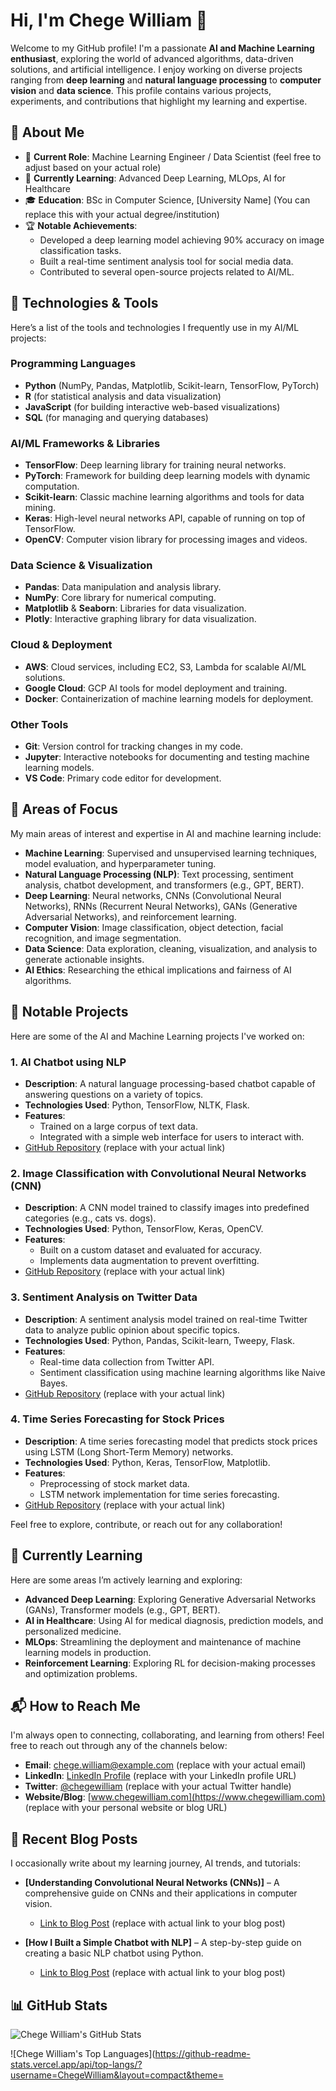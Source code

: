 # Hi, I'm Chege William 👋

Welcome to my GitHub profile! I'm a passionate **AI and Machine Learning enthusiast**, exploring the world of advanced algorithms, data-driven solutions, and artificial intelligence. I enjoy working on diverse projects ranging from **deep learning** and **natural language processing** to **computer vision** and **data science**. This profile contains various projects, experiments, and contributions that highlight my learning and expertise.

## 🚀 About Me

- 💼 **Current Role**: Machine Learning Engineer / Data Scientist (feel free to adjust based on your actual role)
- 🌱 **Currently Learning**: Advanced Deep Learning, MLOps, AI for Healthcare
- 🎓 **Education**: BSc in Computer Science, [University Name] (You can replace this with your actual degree/institution)
- 🏆 **Notable Achievements**:
  - Developed a deep learning model achieving 90% accuracy on image classification tasks.
  - Built a real-time sentiment analysis tool for social media data.
  - Contributed to several open-source projects related to AI/ML.

## 🔧 Technologies & Tools

Here’s a list of the tools and technologies I frequently use in my AI/ML projects:

### **Programming Languages**
- **Python** (NumPy, Pandas, Matplotlib, Scikit-learn, TensorFlow, PyTorch)
- **R** (for statistical analysis and data visualization)
- **JavaScript** (for building interactive web-based visualizations)
- **SQL** (for managing and querying databases)

### **AI/ML Frameworks & Libraries**
- **TensorFlow**: Deep learning library for training neural networks.
- **PyTorch**: Framework for building deep learning models with dynamic computation.
- **Scikit-learn**: Classic machine learning algorithms and tools for data mining.
- **Keras**: High-level neural networks API, capable of running on top of TensorFlow.
- **OpenCV**: Computer vision library for processing images and videos.

### **Data Science & Visualization**
- **Pandas**: Data manipulation and analysis library.
- **NumPy**: Core library for numerical computing.
- **Matplotlib** & **Seaborn**: Libraries for data visualization.
- **Plotly**: Interactive graphing library for data visualization.
  
### **Cloud & Deployment**
- **AWS**: Cloud services, including EC2, S3, Lambda for scalable AI/ML solutions.
- **Google Cloud**: GCP AI tools for model deployment and training.
- **Docker**: Containerization of machine learning models for deployment.

### **Other Tools**
- **Git**: Version control for tracking changes in my code.
- **Jupyter**: Interactive notebooks for documenting and testing machine learning models.
- **VS Code**: Primary code editor for development.

## 🤖 Areas of Focus

My main areas of interest and expertise in AI and machine learning include:

- **Machine Learning**: Supervised and unsupervised learning techniques, model evaluation, and hyperparameter tuning.
- **Natural Language Processing (NLP)**: Text processing, sentiment analysis, chatbot development, and transformers (e.g., GPT, BERT).
- **Deep Learning**: Neural networks, CNNs (Convolutional Neural Networks), RNNs (Recurrent Neural Networks), GANs (Generative Adversarial Networks), and reinforcement learning.
- **Computer Vision**: Image classification, object detection, facial recognition, and image segmentation.
- **Data Science**: Data exploration, cleaning, visualization, and analysis to generate actionable insights.
- **AI Ethics**: Researching the ethical implications and fairness of AI algorithms.

## 📂 Notable Projects

Here are some of the AI and Machine Learning projects I've worked on:

### 1. **AI Chatbot using NLP**
   - **Description**: A natural language processing-based chatbot capable of answering questions on a variety of topics.
   - **Technologies Used**: Python, TensorFlow, NLTK, Flask.
   - **Features**:
     - Trained on a large corpus of text data.
     - Integrated with a simple web interface for users to interact with.
   - [GitHub Repository](https://github.com/ChegeWilliam/AI-Chatbot) (replace with your actual link)

### 2. **Image Classification with Convolutional Neural Networks (CNN)**
   - **Description**: A CNN model trained to classify images into predefined categories (e.g., cats vs. dogs).
   - **Technologies Used**: Python, TensorFlow, Keras, OpenCV.
   - **Features**:
     - Built on a custom dataset and evaluated for accuracy.
     - Implements data augmentation to prevent overfitting.
   - [GitHub Repository](https://github.com/ChegeWilliam/Image-Classification) (replace with your actual link)

### 3. **Sentiment Analysis on Twitter Data**
   - **Description**: A sentiment analysis model trained on real-time Twitter data to analyze public opinion about specific topics.
   - **Technologies Used**: Python, Pandas, Scikit-learn, Tweepy, Flask.
   - **Features**:
     - Real-time data collection from Twitter API.
     - Sentiment classification using machine learning algorithms like Naive Bayes.
   - [GitHub Repository](https://github.com/ChegeWilliam/Sentiment-Analysis-Twitter) (replace with your actual link)

### 4. **Time Series Forecasting for Stock Prices**
   - **Description**: A time series forecasting model that predicts stock prices using LSTM (Long Short-Term Memory) networks.
   - **Technologies Used**: Python, Keras, TensorFlow, Matplotlib.
   - **Features**:
     - Preprocessing of stock market data.
     - LSTM network implementation for time series forecasting.
   - [GitHub Repository](https://github.com/ChegeWilliam/Stock-Price-Forecasting) (replace with your actual link)

Feel free to explore, contribute, or reach out for any collaboration!

## 🌱 Currently Learning

Here are some areas I’m actively learning and exploring:

- **Advanced Deep Learning**: Exploring Generative Adversarial Networks (GANs), Transformer models (e.g., GPT, BERT).
- **AI in Healthcare**: Using AI for medical diagnosis, prediction models, and personalized medicine.
- **MLOps**: Streamlining the deployment and maintenance of machine learning models in production.
- **Reinforcement Learning**: Exploring RL for decision-making processes and optimization problems.

## 📬 How to Reach Me

I'm always open to connecting, collaborating, and learning from others! Feel free to reach out through any of the channels below:

- **Email**: chege.william@example.com (replace with your actual email)
- **LinkedIn**: [LinkedIn Profile](https://www.linkedin.com/in/chegewilliam/) (replace with your LinkedIn profile URL)
- **Twitter**: [@chegewilliam](https://twitter.com/chegewilliam) (replace with your actual Twitter handle)
- **Website/Blog**: [www.chegewilliam.com](https://www.chegewilliam.com) (replace with your personal website or blog URL)

## 📝 Recent Blog Posts

I occasionally write about my learning journey, AI trends, and tutorials:

- **[Understanding Convolutional Neural Networks (CNNs)]** – A comprehensive guide on CNNs and their applications in computer vision.
  - [Link to Blog Post](https://chegewilliam.com/cnn-guide) (replace with actual link to your blog post)

- **[How I Built a Simple Chatbot with NLP]** – A step-by-step guide on creating a basic NLP chatbot using Python.
  - [Link to Blog Post](https://chegewilliam.com/chatbot-nlp) (replace with actual link to your blog post)

## 📊 GitHub Stats

![Chege William's GitHub Stats](https://github-readme-stats.vercel.app/api?username=ChegeWilliam&show_icons=true&hide_title=true&count_private=true&hide=prs&theme=radical)

![Chege William's Top Languages](https://github-readme-stats.vercel.app/api/top-langs/?username=ChegeWilliam&layout=compact&theme=

